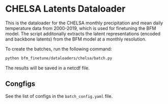 # CHELSA Latents Dataloader

This is the dataloader for the CHELSA monthly precipitation and mean daily temperature data from 2000-2019, which is used for finetuning the BFM model. The script additonally extracts the latent representations (encoded and backbone latents) from the BFM model at a monthly resolution.

To create the batches, run the following command:

```bash
python bfm_finetune/dataloaders/chelsa/batch.py
```

The results will be saved in a netcdf file. 


## Congfigs
See the list of configs in the `batch_config.yaml` file.